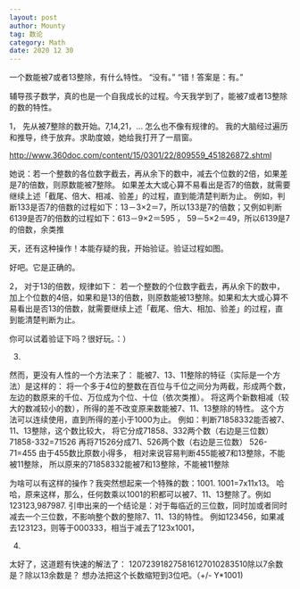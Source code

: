 ```yaml
---
layout: post
author: Mounty
tag: 数论
category: Math
date: 2020 12 30
---
```

一个数能被7或者13整除，有什么特性。
“没有。”
“错！答案是：有。”

辅导孩子数学，真的也是一个自我成长的过程。今天我学到了，能被7或者13整除的数的特性。

1，
先从被7整除的数开始。7,14,21，... 怎么也不像有规律的。
我的大脑经过遍历和推导，终于放弃。求助度娘，她给我打开了一扇窗。

http://www.360doc.com/content/15/0301/22/809559_451826872.shtml

她说：若一个整数的各位数字截去，再从余下的数中，减去个位数的2倍，如果差是7的倍数，则原数能被7整除。
如果差太大或心算不易看出是否7的倍数，就需要继续上述「截尾、倍大、相减、验差」的过程，直到能清楚判断为止。
例如，判断133是否7的倍数的过程如下：13－3×2＝7，所以133是7的倍数；又例如判断6139是否7的倍数的过程如下：613－9×2＝595 ， 59－5×2＝49，所以6139是7的倍数，余类推

天，还有这种操作！本能存疑的我，开始验证。验证过程如图。

好吧。它是正确的。

2，
对于13的倍数，规律如下：
若一个整数的个位数字截去，再从余下的数中，加上个位数的4倍，如果和是13的倍数，则原数能被13整除。如果和太大或心算不易看出是否13的倍数，就需要继续上述「截尾、倍大、相加、验差」的过程，直到能清楚判断为止。
 
你可以试着验证下吗？很好玩。：）

3.
然而，更没有人性的一个方法来了：
能被7、13、11整除的特征（实际是一个方法）是这样的：
将一个多于4位的整数在百位与千位之间分为两截，形成两个数，左边的数原来的千位、万位成为个位、十位（依次类推）。
将这两个新数相减（较大的数减较小的数），所得的差不改变原来数能被7、11、13整除的特性。
这个方法可以连续使用，直到所得的差小于1000为止。
例如：判断71858332能否被7、11、13整除，这个数比较大，
将它分成71858、332两个数（右边是三位数）
71858-332=71526
再将71526分成71、526两个数（右边是三位数）
526-71=455
由于455数比原数小得多，
相对来说容易判断455能被7和13整除，不能被11整除，
所以原来的71858332能被7和13整除，不能被11整除

为啥可以有这样的操作？我突然想起来一个特殊的数：1001. 1001=7x11x13。
哈哈，原来这样，那么，任何数乘以1001的积都可以被7、11、13整除了。例如123123,987987.
引申出来的一个结论是：对于每临近的三位数，同时加或者同时减去一个三位数，不影响整个数的整除7、11、13的特性。
例如123456，如果减去123123，则等于000333，相当于减去了123x1001，

4.
太好了，这道题有快速的解法了： 120723918275816127010283510除以7余数是？除以13余数是？
想办法把这个长数缩短到3位吧。（+/- Y*1001)



